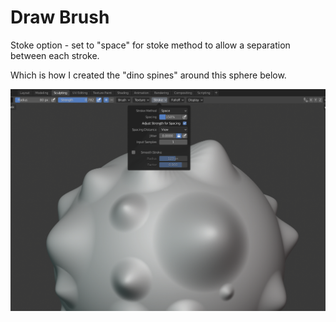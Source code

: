 # Draw Brush

Stoke option - set to "space" for stoke method to allow a separation between each stroke.

Which is how I created the "dino spines" around this sphere below.

![Space stroke example](../../../.gitbook/assets/1.PNG)


